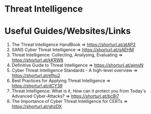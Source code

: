 # Threat Intelligence
# Useful Guides/Websites/Links

1) The Threat Intelligence HandBook => https://shorturl.at/atAP2
2) SANS Cyber Threat Intelligence => https://shorturl.at/gAEHM
3) Threat Intelligence: Collecting, Analysing, Evaluating => https://shorturl.at/kKRW6
4) Definitive Guide to Threat Intelligence => https://shorturl.at/ajmsN
5) Cyber Threat Intelligence Standards - A high-level overview => https://shorturl.at/efhu2
6) Best Practices for Applying Threat Intelligence => https://shorturl.at/dCY39
7) Threat Intelligence: What is it, How can it protect you from Today's Advanced Cyber-Attacks? => https://shorturl.at/bcBI7
8) The Importance of Cyber Threat Intelligence for CERTs => https://shorturl.at/ghzDX


